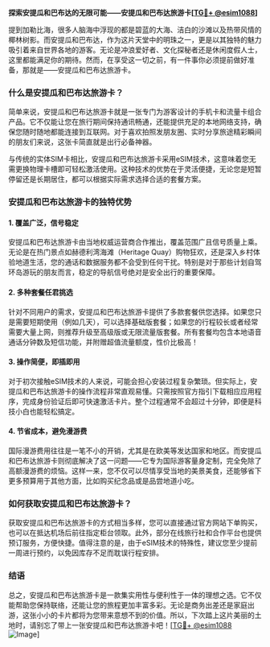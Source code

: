 **探索安提瓜和巴布达的无限可能——安提瓜和巴布达旅游卡[[TG💪+ @esim1088](https://t.me/s/esim1088)]**

提到加勒比海，很多人脑海中浮现的都是碧蓝的大海、洁白的沙滩以及热带风情的椰林树影。而安提瓜和巴布达，作为这片天堂中的明珠之一，更是以其独特的魅力吸引着来自世界各地的游客。无论是冲浪爱好者、文化探秘者还是休闲度假人士，这里都能满足你的期待。然而，在享受这一切之前，有一件事你必须提前做好准备，那就是——安提瓜和巴布达旅游卡。

### 什么是安提瓜和巴布达旅游卡？

简单来说，安提瓜和巴布达旅游卡就是一张专门为游客设计的手机卡和流量卡组合产品。它不仅能让您在旅行期间保持通讯畅通，还能提供充足的本地网络支持，确保您随时随地都能连接到互联网。对于喜欢拍照发朋友圈、实时分享旅途精彩瞬间的朋友们来说，这张卡简直就是出行必备神器。

与传统的实体SIM卡相比，安提瓜和巴布达旅游卡采用eSIM技术，这意味着您无需更换物理卡槽即可轻松激活使用。这种技术的优势在于灵活便捷，无论您是短暂停留还是长期居住，都可以根据实际需求选择合适的套餐方案。

### 安提瓜和巴布达旅游卡的独特优势

#### 1. **覆盖广泛，信号稳定**
   安提瓜和巴布达旅游卡由当地权威运营商合作推出，覆盖范围广且信号质量上乘。无论是在热门景点如赫德利湾海滩（Heritage Quay）购物狂欢，还是深入乡村体验地道生活，您的通话和数据服务都不会受到任何干扰。特别是对于那些计划自驾环岛游玩的朋友而言，稳定的导航信号绝对是安全出行的重要保障。

#### 2. **多种套餐任君挑选**
   针对不同用户的需求，安提瓜和巴布达旅游卡提供了多款套餐供您选择。如果您只是需要短期使用（例如几天），可以选择基础版套餐；如果您的行程较长或者经常需要大量上网，则推荐升级至高级版或无限流量版套餐。所有套餐均包含本地语音通话分钟数及短信功能，并附赠超值流量额度，性价比极高！

#### 3. **操作简便，即插即用**
   对于初次接触eSIM技术的人来说，可能会担心安装过程复杂繁琐。但实际上，安提瓜和巴布达旅游卡的操作流程非常直观易懂。只需按照官方指引下载相应应用程序，完成身份验证后即可快速激活卡片。整个过程通常不会超过十分钟，即便是科技小白也能轻松搞定。

#### 4. **节省成本，避免漫游费**
   国际漫游费用往往是一笔不小的开销，尤其是在欧美等发达国家和地区。而安提瓜和巴布达旅游卡则彻底解决了这一问题——它专为国际游客量身定制，完全免除了高额漫游费的烦恼。这样一来，您不仅可以尽情享受当地的美景美食，还能够省下更多预算用于其他方面，比如购买纪念品或是品尝地道小吃。

### 如何获取安提瓜和巴布达旅游卡？

获取安提瓜和巴布达旅游卡的方式相当多样，您可以直接通过官方网站下单购买，也可以在抵达机场后前往指定柜台领取。此外，部分在线旅行社和合作平台也提供预订服务，方便快捷。值得注意的是，由于eSIM技术的特殊性，建议您至少提前一周进行预约，以免因库存不足而耽误行程安排。

### 结语

总之，安提瓜和巴布达旅游卡是一款集实用性与便利性于一体的理想之选。它不仅能帮助您保持联络，还能让您的旅程更加丰富多彩。无论是商务出差还是家庭出游，这张小小的卡片都将为您带来意想不到的价值。所以，下次踏上这片美丽的土地时，请别忘了带上一张安提瓜和巴布达旅游卡吧！[[TG💪+ @esim1088](https://t.me/s/esim1088) ![Image](https://i.postimg.cc/4NQfJmqS/Snipaste-2025-05-13-00-14-12.png)]